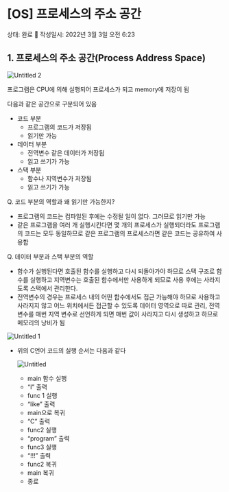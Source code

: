 # [OS] 프로세스의 주소 공간

상태: 완료 🙌
작성일시: 2022년 3월 3일 오전 6:23

## 1. 프로세스의 주소 공간(Process Address Space)

![Untitled 2](https://user-images.githubusercontent.com/45481007/156579864-2c2533cd-61fb-4dc0-badb-18576c1da48c.png)

프로그램은 CPU에 의해 실행되어 프로세스가 되고 memory에 저장이 됨

다음과 같은 공간으로 구분되어 있음

- 코드 부분
    - 프로그램의 코드가 저장됨
    - 읽기만 가능
- 데이터 부분
    - 전역변수 같은 데이터가 저장됨
    - 읽고 쓰기가 가능
- 스택 부분
    - 함수나 지역변수가 저장됨
    - 읽고 쓰기가 가능

Q. 코드 부분의 역할과 왜 읽기만 가능한지?

- 프로그램의 코드는 컴파일된 후에는 수정될 일이 없다. 그러므로 읽기만 가능
- 같은 프로그램을 여러 개 실행시킨다면 몇 개의 프로세스가 실행되더라도 프로그램의 코드는 모두 동일하므로 같은 프로그램의 프로세스라면 같은 코드는 공유하여 사용함

Q. 데이터 부분과 스택 부분의 역할

- 함수가 실행된다면 호출된 함수를 실행하고 다시 되돌아가야 하므로 스택 구조로 함수를 실행하고 지역변수는 호출된 함수에서만 사용하게 되므로 사용 후에는 사라지도록 스택에서 관리한다.
- 전역변수의 경우는 프로세스 내의 어떤 함수에서도 접근 가능해야 하므로 사용하고 사라지지 않고 어느 위치에서든 접근할 수 있도록 데이터 영역으로 따로 관리, 전역 변수를 매번 지역 변수로 선언하게 되면 매번 값이 사라지고 다시 생성하고 하므로 메모리의 낭비가 됨

![Untitled 1](https://user-images.githubusercontent.com/45481007/156579433-f9ce58e9-1508-46c8-a1c2-cd23d42bb33e.png)

- 위의 C언어 코드의 실행 순서는 다음과 같다
    
    ![Untitled](https://user-images.githubusercontent.com/45481007/156579728-4e17612f-f6af-4c1d-8b00-0dfc38917a93.png)
    
    - main 함수 실행
    - “I” 출력
    - func 1 실행
    - “like” 출력
    - main으로 복귀
    - “C” 출력
    - func2 실행
    - “program” 출력
    - func3 실행
    - “!!!” 출력
    - func2 복귀
    - main 복귀
    - 종료
